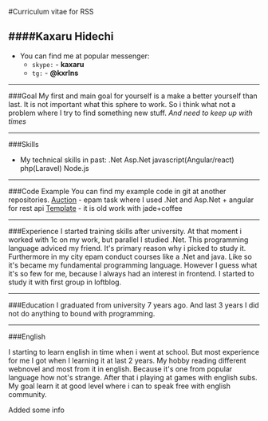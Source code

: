 #Curriculum vitae for RSS 

####Kaxaru Hidechi
-----

+ You can find me at popular messenger:
     + `skype:`  - **kaxaru**
     + `tg:` - **@kxrIns**
----

###Goal
My first and main goal for yourself is a make a better yourself than last. It is not important what this sphere to work. So i think what not a problem where I try to find something new stuff. 
*And need to keep up with times*

----

###Skills
+ My technical skills in past:
       .Net
	   Asp.Net
	   javascript(Angular/react)
	   php(Laravel)
	   Node.js

____

###Code Example
You can find my example code in git at another repositories. 
[Auction](https://github.com/kaxaru/Auction-Asp.Net-Wcf-Wpf-WebApi2-Angular) - epam task  where I used .Net and Asp.Net + angular for rest api
[Template](https://github.com/kaxaru/template) - it is old work with jade+coffee
___

###Experience
I started training skills after university. At that moment i worked with 1c on my work, but parallel I studied .Net. This programming language  adviced my friend. It's primary reason why i picked to study it. Furthermore in my city epam conduct courses like a .Net and java. Like so it's became my fundamental programming language. However I guess what it's so few for me, because I always had an interest in frontend. I started to study it with first group in loftblog.

____

###Education
I graduated from university 7 years ago. And last 3 years I did not do anything to bound with programming. 
___
###English

I starting to learn english in time when i went at school. But most experience for me I got when I learning it at last  2 years. My hobby reading different webnovel and most from it in english. Because it's one from popular language how not's strange. After that i playing at games with english subs. My goal learn it at good level where i can to speak free with english community.

Added some info